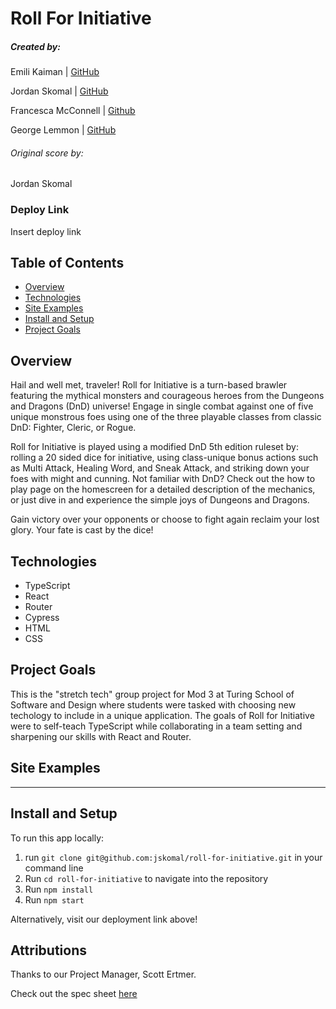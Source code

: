 # Roll For Initiative

##### Created by:

Emili Kaiman | [GitHub](https://github.com/Ekaiman)

Jordan Skomal | [GitHub](https://github.com/jskomal)

Francesca McConnell | [Github](https://github.com/mcfrann)

George Lemmon | [GitHub](https://github.com/GALemmon)

###### Original score by:

Jordan Skomal

### Deploy Link

Insert deploy link

## Table of Contents

- [Overview](#overview)
- [Technologies](#technologies)
- [Site Examples](#screenshots)
- [Install and Setup](#Install)
- [Project Goals](#Goals)

## Overview

Hail and well met, traveler! Roll for Initiative is a turn-based brawler featuring the mythical monsters and courageous heroes from the Dungeons and Dragons (DnD) universe! Engage in single combat against one of five unique monstrous foes using one of the three playable classes from classic DnD: Fighter, Cleric, or Rogue.

Roll for Initiative is played using a modified DnD 5th edition ruleset by: rolling a 20 sided dice for initiative, using class-unique bonus actions such as Multi Attack, Healing Word, and Sneak Attack, and striking down your foes with might and cunning. Not familiar with DnD? Check out the how to play page on the homescreen for a detailed description of the mechanics, or just dive in and experience the simple joys of Dungeons and Dragons.

Gain victory over your opponents or choose to fight again reclaim your lost glory. Your fate is cast by the dice!

## Technologies

- TypeScript
- React
- Router
- Cypress
- HTML
- CSS

## Project Goals

This is the "stretch tech" group project for Mod 3 at Turing School of Software and Design where students were tasked with choosing new techology to include in a unique application. The goals of Roll for Initiative were to self-teach TypeScript while collaborating in a team setting and sharpening our skills with React and Router.

## Site Examples

---

## Install and Setup

To run this app locally:

1. run `git clone git@github.com:jskomal/roll-for-initiative.git` in your command line
2. Run `cd roll-for-initiative` to navigate into the repository
3. Run `npm install`
4. Run `npm start`

Alternatively, visit our deployment link above!

## Attributions

Thanks to our Project Manager, Scott Ertmer.

Check out the spec sheet [here](https://frontend.turing.edu/projects/module-3/stretch.html)
